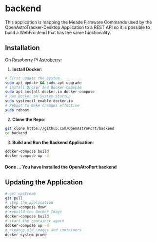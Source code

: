 # backend
This application is mapping the Meade Firmware Commands used by the OpenAstroTracker-Desktop Application to a REST API so it is possible to build a WebFrontend that has the same functionality.
## Installation
On Raspberry Pi [Astroberry](https://www.astroberry.io):
1. **Install Docker**:
``` bash
# First update the system
sudo apt update && sudo apt upgrade
# Install Docker and Docker-Compose 
sudo apt install docker.io docker-compose
# Run Docker on System Startup
sudo systemctl enable docker.io
# Reboot to make changes effective
sudo reboot
```
2. **Clone the Repo**:
``` bash
git clone https://github.com/OpenAstroPort/backend
cd backend
```
3. **Build and Run the Backend Application**:
``` bash
docker-compose build
docker-compose up -d
```

#### Done ... You have installed the OpenAtroPort backend

## Updating the Application
``` bash
# get upstream
git pull
# stop the application
docker-compose down
# rebuild the Docker Image
docker-compose build
# start the container again
docker-compose up -d
# cleanup old images and containers
docker system prune
```

